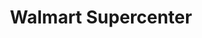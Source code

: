 ---
title: "Walmart Supercenter"
url: /el-paso/walmart-supercenter-north-zaragoza-road/
shop: Supermarkt
---